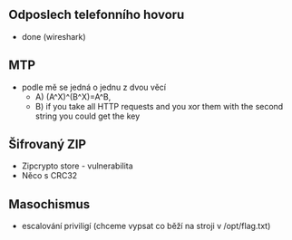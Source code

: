 ## Odposlech telefonního hovoru
- done (wireshark)
## MTP
- podle mě se jedná o jednu z dvou věcí
	- A) (A^X)^(B^X)=A^B,
	- B) if you take all HTTP requests and you xor them with the second string you could get the key
## Šifrovaný ZIP
- Zipcrypto store - vulnerabilita 
- Něco s CRC32

## Masochismus
- escalování priviligí (chceme vypsat co běží na stroji v /opt/flag.txt)

